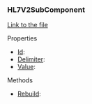 ### HL7V2SubComponent

[Link to the file](/api/ExpressionEvaluatorForDotNet.HL7V2SubComponent.html)

Properties

- [Id](/api/ExpressionEvaluatorForDotNet.HL7V2SubComponent.html#ExpressionEvaluatorForDotNet_HL7V2SubComponent_Id):
- [Delimiter](/api/ExpressionEvaluatorForDotNet.HL7V2SubComponent.html#ExpressionEvaluatorForDotNet_HL7V2SubComponent_Delimiter):
- [Value](/api/ExpressionEvaluatorForDotNet.HL7V2SubComponent.html#ExpressionEvaluatorForDotNet_HL7V2SubComponent_Value):

Methods

- [Rebuild](/api/ExpressionEvaluatorForDotNet.HL7V2SubComponent.html#ExpressionEvaluatorForDotNet_HL7V2SubComponent_Rebuild):
